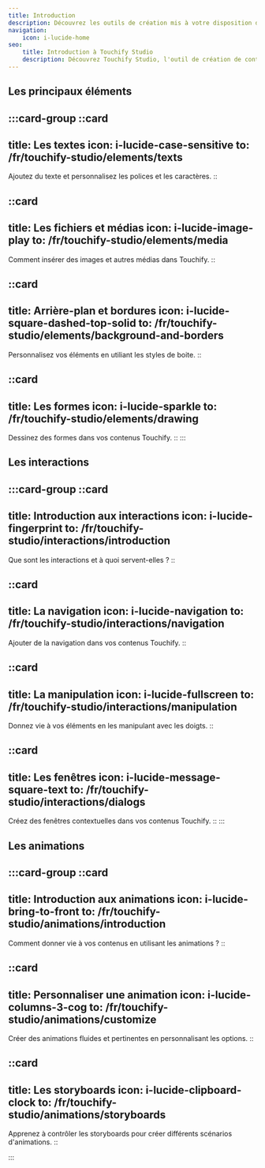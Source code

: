 ```yaml
---
title: Introduction
description: Découvrez les outils de création mis à votre disposition dans Touchify Studio.
navigation:
    icon: i-lucide-home
seo:
    title: Introduction à Touchify Studio
    description: Découvrez Touchify Studio, l'outil de création de contenus d'affichage dynamique et interactif.
---
```


## Les principaux éléments

:::card-group
  ::card
  ---
  title: Les textes
  icon: i-lucide-case-sensitive
  to: /fr/touchify-studio/elements/texts
  ---
  Ajoutez du texte et personnalisez les polices et les caractères.
  ::

  ::card
  ---
  title: Les fichiers et médias
  icon: i-lucide-image-play
  to: /fr/touchify-studio/elements/media
  ---
  Comment insérer des images et autres médias dans Touchify.
  ::

  ::card
  ---
  title: Arrière-plan et bordures
  icon: i-lucide-square-dashed-top-solid
  to: /fr/touchify-studio/elements/background-and-borders
  ---
  Personnalisez vos éléments en utiliant les styles de boite.
  ::

  ::card
  ---
  title: Les formes
  icon: i-lucide-sparkle
  to: /fr/touchify-studio/elements/drawing
  ---
  Dessinez des formes dans vos contenus Touchify.
  ::
:::

## Les interactions

:::card-group
  ::card
  ---
  title: Introduction aux interactions
  icon: i-lucide-fingerprint
  to: /fr/touchify-studio/interactions/introduction
  ---
  Que sont les interactions et à quoi servent-elles ?
  ::

  ::card
  ---
  title: La navigation
  icon: i-lucide-navigation
  to: /fr/touchify-studio/interactions/navigation
  ---
  Ajouter de la navigation dans vos contenus Touchify.
  ::

  ::card
  ---
  title: La manipulation
  icon: i-lucide-fullscreen
  to: /fr/touchify-studio/interactions/manipulation
  ---
  Donnez vie à vos éléments en les manipulant avec les doigts.
  ::

  ::card
  ---
  title: Les fenêtres
  icon: i-lucide-message-square-text
  to: /fr/touchify-studio/interactions/dialogs
  ---
  Créez des fenêtres contextuelles dans vos contenus Touchify.
  ::
:::

## Les animations

:::card-group
  ::card
  ---
  title: Introduction aux animations
  icon: i-lucide-bring-to-front
  to: /fr/touchify-studio/animations/introduction
  ---
  Comment donner vie à vos contenus en utilisant les animations ?
  ::

  ::card
  ---
  title: Personnaliser une animation
  icon: i-lucide-columns-3-cog
  to: /fr/touchify-studio/animations/customize
  ---
  Créer des animations fluides et pertinentes en personnalisant les options.
  ::

  ::card
  ---
  title: Les storyboards
  icon: i-lucide-clipboard-clock
  to: /fr/touchify-studio/animations/storyboards
  ---
  Apprenez à contrôler les storyboards pour créer différents scénarios d'animations.
  ::

:::


